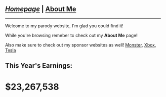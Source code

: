 ## [_Homepage_](/README.md) | [About Me](/final.md)
***
Welcome to my parody website, I'm glad you could find it!

While you're browsing remeber to check out my **About Me** page!

Also make sure to check out my sponsor websites as well!
[Monster](https://www.monsterenergy.com), [Xbox](www.xbox.com), [Tesla](www.tesla.com)

## This Year's Earnings:

# $23,267,538
